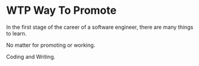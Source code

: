 # WTP Way To Promote

In the first stage of the career of a software engineer, there are many things to learn. 

No matter for promoting or working. 

Coding and Writing.

